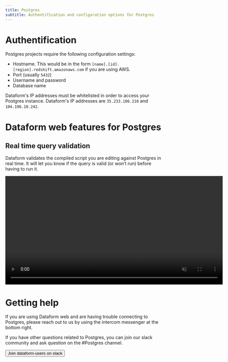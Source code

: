 ```yaml
---
title: Postgres
subtitle: Authentification and configuration options for Postgres
---
```


# Authentification

Postgres projects require the following configuration settings:

- Hostname. This would be in the form `[name].[id].[region].redshift.amazonaws.com` if you are using AWS.
- Port (usually `5432`)
- Username and password
- Database name

<div className="bp3-callout bp3-icon-info-sign bp3-intent-warning" markdown="1">
  Dataform's IP addresses must be whitelisted in order to access your Postgres instance. Dataform's IP addresses are <code>35.233.106.210</code> and <code>104.196.10.242</code>.
</div>

# Dataform web features for Postgres

## Real time query validation

Dataform validates the compiled script you are editing against Postgres in real time. It will let you know if the query is valid (or won’t run) before having to run it.

<video autoplay controls loop  muted  width="680" ><source src="https://assets.dataform.co/docs/compilation.mp4" type="video/mp4" ><span>Real time compilation video</span></video>

# Getting help

If you are using Dataform web and are having trouble connecting to Postgres, please reach out to us by using the intercom messenger at the bottom right.

If you have other questions related to Postgres, you can join our slack community and ask question on the #Postgres channel.

<a href="https://slack.dataform.co"><button>Join dataform-users on slack</button></a>
